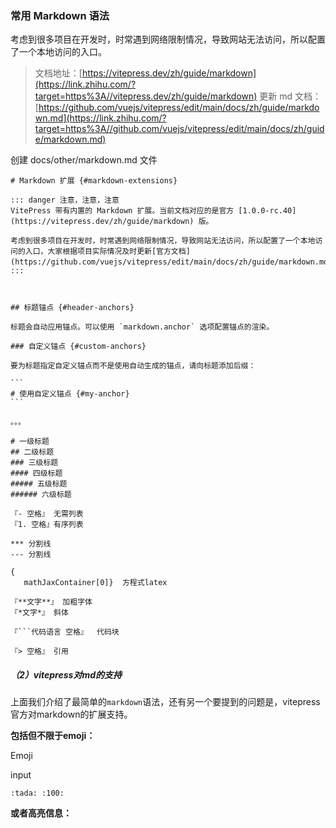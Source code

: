 ### 常用 Markdown 语法

考虑到很多项目在开发时，时常遇到网络限制情况，导致网站无法访问，所以配置了一个本地访问的入口。

> 文档地址：[https://vitepress.dev/zh/guide/markdown](https://link.zhihu.com/?target=https%3A//vitepress.dev/zh/guide/markdown)
> 更新 md 文档：[https://github.com/vuejs/vitepress/edit/main/docs/zh/guide/markdown.md](https://link.zhihu.com/?target=https%3A//github.com/vuejs/vitepress/edit/main/docs/zh/guide/markdown.md)

创建 docs/other/markdown.md 文件

~~~text
# Markdown 扩展 {#markdown-extensions}

::: danger 注意，注意，注意
VitePress 带有内置的 Markdown 扩展。当前文档对应的是官方 [1.0.0-rc.40](https://vitepress.dev/zh/guide/markdown) 版。

考虑到很多项目在开发时，时常遇到网络限制情况，导致网站无法访问，所以配置了一个本地访问的入口，大家根据项目实际情况及时更新[官方文档](https://github.com/vuejs/vitepress/edit/main/docs/zh/guide/markdown.md)。
:::



## 标题锚点 {#header-anchors}

标题会自动应用锚点。可以使用 `markdown.anchor` 选项配置锚点的渲染。

### 自定义锚点 {#custom-anchors}

要为标题指定自定义锚点而不是使用自动生成的锚点，请向标题添加后缀：

```
# 使用自定义锚点 {#my-anchor}
```

。。。
~~~

```
# 一级标题
## 二级标题
### 三级标题
#### 四级标题
##### 五级标题
###### 六级标题

『- 空格』 无需列表
『1. 空格』有序列表

*** 分割线
--- 分割线

{
   mathJaxContainer[0]}  方程式latex

『**文字**』 加粗字体
『*文字*』 斜体

『```代码语言 空格』  代码块

『> 空格』 引用

```



##### （2）vitepress对md的支持

上面我们介绍了最简单的`markdown`语法，还有另一个要提到的问题是，vitepress官方对markdown的扩展支持。

**包括但不限于emoji：**

Emoji

input

```
:tada: :100:
```

**或者高亮信息：**
